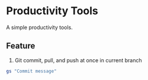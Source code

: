 # Productivity Tools

A simple productivity tools.

## Feature

1. Git commit, pull, and push at once in current branch

```sh
gs "Commit message"
```
